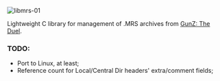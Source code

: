 ![libmrs-01](https://github.com/user-attachments/assets/f0603249-2afd-4114-8a83-99738ce5bdb2)

Lightweight C library for management of .MRS archives from [GunZ: The Duel](https://en.wikipedia.org/wiki/GunZ:_The_Duel).

### **TODO**:
- Port to Linux, at least;
- Reference count for Local/Central Dir headers' extra/comment fields;
